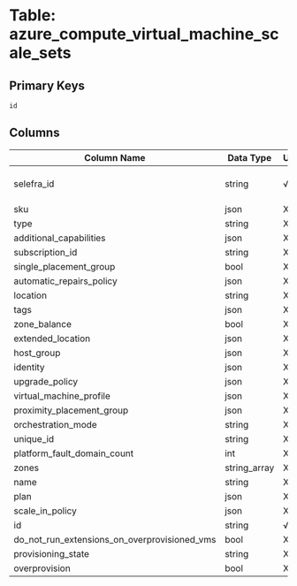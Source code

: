 # Table: azure_compute_virtual_machine_scale_sets

## Primary Keys 

```
id
```


## Columns 

|  Column Name   |  Data Type  | Uniq | Nullable | Description | 
|  ----  | ----  | ----  | ----  | ---- | 
| selefra_id | string | √ | √ | primary keys value md5 | 
| sku | json | X | √ |  | 
| type | string | X | √ |  | 
| additional_capabilities | json | X | √ |  | 
| subscription_id | string | X | √ |  | 
| single_placement_group | bool | X | √ |  | 
| automatic_repairs_policy | json | X | √ |  | 
| location | string | X | √ |  | 
| tags | json | X | √ |  | 
| zone_balance | bool | X | √ |  | 
| extended_location | json | X | √ |  | 
| host_group | json | X | √ |  | 
| identity | json | X | √ |  | 
| upgrade_policy | json | X | √ |  | 
| virtual_machine_profile | json | X | √ |  | 
| proximity_placement_group | json | X | √ |  | 
| orchestration_mode | string | X | √ |  | 
| unique_id | string | X | √ |  | 
| platform_fault_domain_count | int | X | √ |  | 
| zones | string_array | X | √ |  | 
| name | string | X | √ |  | 
| plan | json | X | √ |  | 
| scale_in_policy | json | X | √ |  | 
| id | string | √ | √ |  | 
| do_not_run_extensions_on_overprovisioned_vms | bool | X | √ |  | 
| provisioning_state | string | X | √ |  | 
| overprovision | bool | X | √ |  | 


